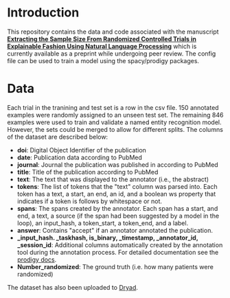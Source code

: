 # Introduction
This repository contains the data and code associated with the manuscript [__Extracting the Sample Size From Randomized Controlled Trials in Explainable Fashion Using Natural Language Processing__](https://www.medrxiv.org/content/10.1101/2024.07.09.24310155v1) which is currently available as a preprint while undergoing peer review.
The config file can be used to train a model using the spacy/prodigy packages. 

# Data
Each trial in the tranining and test set is a row in the csv file. 150 annotated examples were randomly assigned to an unseen test set. The remaining 846 examples were used to train and validate a named entity recognition model. However, the sets could be merged to allow for different splits.
The columns of the dataset are described below:

- **doi**: Digital Object Identifier of the publication
- **date**: Publication data according to PubMed
- **journal**: Journal the publication was published in according to PubMed
- **title**: Title of the publication according to PubMed
- **text**: The text that was displayed to the annotator (i.e., the abstract)
- **tokens**: The list of tokens that the "text" column was parsed into. Each token has a text, a start, an end, an id, and a boolean ws property that indicates if a token is follows by whitespace or not.
- **spans**: The spans created by the annotator. Each span has a start, and end, a text, a source (if the span had been suggested by a model in the loop), an input_hash, a token_start, a token_end, and a label.
- **answer**: Contains "accept" if an annotator annotated the publication.
- **_input_hash. _taskhash, is_binary,  _timestamp, _annotator_id, _session_id**: Additional columns automatically created by the annotation tool during the annotation process. For detailed documentation see the [prodigy docs](https://prodi.gy/docs/api-components).
- **Number_randomized**: The ground truth (i.e. how many patients were randomized)

The dataset has also been uploaded to [Dryad](https://datadryad.org/stash/dataset/doi:10.5061/dryad.g1jwstr0b).
